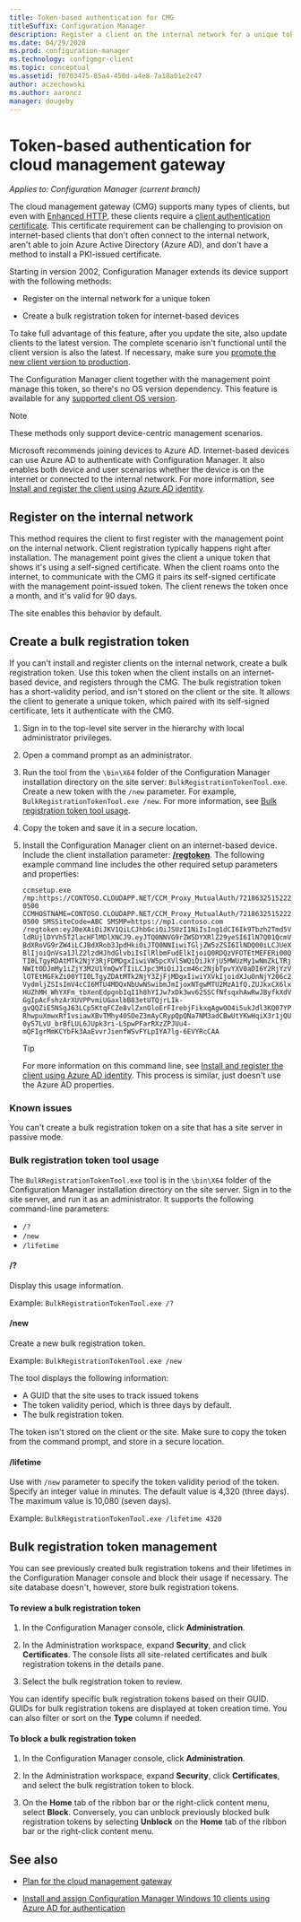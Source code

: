 ```yaml
---
title: Token-based authentication for CMG
titleSuffix: Configuration Manager
description: Register a client on the internal network for a unique token or create a bulk registration token for internet-based devices.
ms.date: 04/29/2020
ms.prod: configuration-manager
ms.technology: configmgr-client
ms.topic: conceptual
ms.assetid: f0703475-85a4-450d-a4e8-7a18a01e2c47
author: aczechowski
ms.author: aaroncz
manager: dougeby
---
```


# Token-based authentication for cloud management gateway

*Applies to: Configuration Manager (current branch)*

<!--5686290-->

The cloud management gateway (CMG) supports many types of clients, but even with [Enhanced HTTP](../../plan-design/hierarchy/enhanced-http.md), these clients require a [client authentication certificate](../manage/cmg/certificates-for-cloud-management-gateway.md#for-internet-based-clients-communicating-with-the-cloud-management-gateway). This certificate requirement can be challenging to provision on internet-based clients that don't often connect to the internal network, aren't able to join Azure Active Directory (Azure AD), and don't have a method to install a PKI-issued certificate.

Starting in version 2002, Configuration Manager extends its device support with the following methods:

- Register on the internal network for a unique token

- Create a bulk registration token for internet-based devices

To take full advantage of this feature, after you update the site, also update clients to the latest version. The complete scenario isn't functional until the client version is also the latest. If necessary, make sure you [promote the new client version to production](../manage/upgrade/test-client-upgrades.md#to-promote-the-new-client-to-production).

The Configuration Manager client together with the management point manage this token, so there's no OS version dependency. This feature is available for any [supported client OS version](../../plan-design/configs/supported-operating-systems-for-clients-and-devices.md).

> [!NOTE]
> These methods only support device-centric management scenarios.
>
> Microsoft recommends joining devices to Azure AD. Internet-based devices can use Azure AD to authenticate with Configuration Manager. It also enables both device and user scenarios whether the device is on the internet or connected to the internal network. For more information, see [Install and register the client using Azure AD identity](deploy-clients-cmg-azure.md#install-and-register-the-client-using-azure-ad-identity).

## Register on the internal network

This method requires the client to first register with the management point on the internal network. Client registration typically happens right after installation. The management point gives the client a unique token that shows it's using a self-signed certificate. When the client roams onto the internet, to communicate with the CMG it pairs its self-signed certificate with the management point-issued token. The client renews the token once a month, and it's valid for 90 days.

The site enables this behavior by default.

## Create a bulk registration token

If you can't install and register clients on the internal network, create a bulk registration token. Use this token when the client installs on an internet-based device, and registers through the CMG. The bulk registration token has a short-validity period, and isn't stored on the client or the site. It allows the client to generate a unique token, which paired with its self-signed certificate, lets it authenticate with the CMG.

1. Sign in to the top-level site server in the hierarchy with local administrator privileges.

1. Open a command prompt as an administrator.

1. Run the tool from the `\bin\X64` folder of the Configuration Manager installation directory on the site server: `BulkRegistrationTokenTool.exe`. Create a new token with the `/new` parameter. For example, `BulkRegistrationTokenTool.exe /new`. For more information, see [Bulk registration token tool usage](#bulk-registration-token-tool-usage).

1. Copy the token and save it in a secure location.

1. Install the Configuration Manager client on an internet-based device. Include the client installation parameter: [**/regtoken**](about-client-installation-properties.md#regtoken). The following example command line includes the other required setup parameters and properties:

    `ccmsetup.exe /mp:https://CONTOSO.CLOUDAPP.NET/CCM_Proxy_MutualAuth/72186325152220500 CCMHOSTNAME=CONTOSO.CLOUDAPP.NET/CCM_Proxy_MutualAuth/72186325152220500 SMSSiteCode=ABC SMSMP=https://mp1.contoso.com /regtoken:eyJ0eXAiOiJKV1QiLCJhbGciOiJSUzI1NiIsIng1dCI6Ik9Tbzh2Tmd5VldRUjlDYVh5T2lacHFlMDlXNCJ9.eyJTQ0NNVG9rZW5DYXRlZ29yeSI6IlN7Q01QcmVBdXRoVG9rZW4iLCJBdXRob3JpdHkiOiJTQ0NNIiwiTGljZW5zZSI6IlNDQ00iLCJUeXBlIjoiQnVsa1JlZ2lzdHJhdGlvbiIsIlRlbmFudElkIjoiQ0RDQzVFOTEtMEFERi00QTI0LTgyRDAtMTk2NjY3RjFDMDgxIiwiVW5pcXVlSWQiOiJkYjU5MWUzMy1wNmZkLTRjNWItODJmMy1iZjY3M2U1YmQwYTIiLCJpc3MiOiJ1cm46c2NjbTpvYXV0aDI6Y2RjYzVlOTEtMGFkZi00YTI0LTgyZDAtMTk2NjY3ZjFjMDgxIiwiYXVkIjoidXJuOnNjY206c2VydmljZSIsImV4cCI6MTU4MDQxNbUwNSwibmJmIjoxNTgwMTU2MzA1fQ.ZUJkxCX6lxHUZhMH_WhYXFm_tbXenEdpgnbIqI1h8hYIJw7xDk3wv625SCfNfsqxhAwRwJByfkXdVGgIpAcFshzArXUVPPvmiUGaxlbB83etUTQjrLIk-gvQQZiE5NSgJ63LCp5KtqFCZe8vlZxnOloErFIrebjFikxqAgwOO4i5ukJdl3KQ07YPRhwpuXmwxRf1vsiawXBvTMhy40SOeZ3mAyCRypQpQNa7NM3adCBwUtYKwHqiX3r1jQU0y57LvU_brBfLUL6JUpk3ri-LSpwPFarRXzZPJUu4-mQFIgrMmKCYbFk3AaEvvrJienfWSvFYLpIYA7lg-6EVYRcCAA`

    > [!TIP]
    > For more information on this command line, see [Install and register the client using Azure AD identity](deploy-clients-cmg-azure.md#install-and-register-the-client-using-azure-ad-identity). This process is similar, just doesn't use the Azure AD properties.

### Known issues

You can't create a bulk registration token on a site that has a site server in passive mode.<!-- 6399087 -->

### Bulk registration token tool usage

The `BulkRegistrationTokenTool.exe` tool is in the `\bin\X64` folder of the Configuration Manager installation directory on the site server. Sign in to the site server, and run it as an administrator. It supports the following command-line parameters:

- `/?`
- `/new`
- `/lifetime`

#### /?

Display this usage information.

Example: `BulkRegistrationTokenTool.exe /?`

#### /new

Create a new bulk registration token.

Example: `BulkRegistrationTokenTool.exe /new`

The tool displays the following information:
  
- A GUID that the site uses to track issued tokens
- The token validity period, which is three days by default.
- The bulk registration token.

The token isn't stored on the client or the site. Make sure to copy the token from the command prompt, and store in a secure location.

#### /lifetime

Use with `/new` parameter to specify the token validity period of the token. Specify an integer value in minutes. The default value is 4,320 (three days). The maximum value is 10,080 (seven days).

Example: `BulkRegistrationTokenTool.exe /lifetime 4320`

## Bulk registration token management

You can see previously created bulk registration tokens and their lifetimes in the Configuration Manager console and block their usage if necessary. The site database doesn't, however, store bulk registration tokens.

#### To review a bulk registration token

1. In the Configuration Manager console, click **Administration**.

2. In the Administration workspace, expand **Security**, and click **Certificates**. The console lists all site-related certificates and bulk registration tokens in the details pane.

3. Select the bulk registration token to review.

You can identify specific bulk registration tokens based on their GUID. GUIDs for bulk registration tokens are displayed at token creation time. You can also filter or sort on the **Type** column if needed.

#### To block a bulk registration token

1. In the Configuration Manager console, click **Administration**.

2. In the Administration workspace, expand **Security**, click **Certificates**, and select the bulk registration token to block.

3. On the **Home** tab of the ribbon bar or the right-click content menu, select **Block**. Conversely, you can unblock previously blocked bulk registration tokens by selecting **Unblock** on the **Home** tab of the ribbon bar or the right-click content menu.

## See also

- [Plan for the cloud management gateway](../manage/cmg/plan-cloud-management-gateway.md)

- [Install and assign Configuration Manager Windows 10 clients using Azure AD for authentication](deploy-clients-cmg-azure.md)
